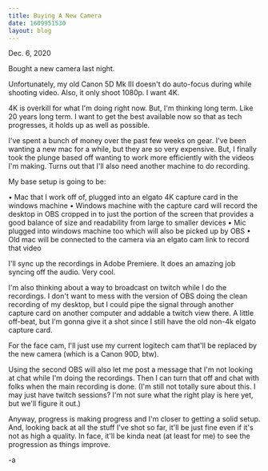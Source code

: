```yaml
---
title: Buying A New Camera
date: 1609951530
layout: blog 
---
```


Dec. 6, 2020 

Bought a new camera last night. 

Unfortunately, my old Canon 5D Mk III doesn't do auto-focus during while shooting video. Also, it only shoot 1080p. I want 4K. 

4K is overkill for what I'm doing right now. But, I'm thinking long term. Like 20 years long term. I want to get the best available now so that as tech progresses, it holds up as well as possible. 

I've spent a bunch of money over the past few weeks on gear. I've been wanting a new mac for a while, but they are so very expensive. But, I finally took the plunge based off wanting to work more efficiently with the videos I'm making. Turns out that I'll also need another machine to do recording. 

My base setup is going to be:

• Mac that I work off of, plugged into an elgato 4K capture card in the windows machine
• Windows machine with the capture card will record the desktop in OBS cropped in to just the portion of the screen that provides a good balance of size and readability from large to smaller devices
• Mic plugged into windows machine too which will also be picked up by OBS
• Old mac will be connected to the camera via an elgato cam link to record that video

I'll sync up the recordings in Adobe Premiere. It does an amazing job syncing off the audio. Very cool. 

I'm also thinking about a way to broadcast on twitch while I do the recordings. I don't want to mess with the version of OBS doing the clean recording of my desktop, but I could pipe the signal through another capture card on another computer and addable a twitch view there. A little off-beat, but I'm gonna give it a shot since I still have the old non-4k elgato capture card. 

For the face cam, I'll just use my current logitech cam  that'll be replaced by the new camera (which is a Canon 90D, btw). 

Using the second OBS will also let me post a message that I'm not looking at chat while I'm doing the recordings. Then I can turn that off and chat with folks when the main recording is done. (I'm still not totally sure about this. I may just have twitch sessions? I'm not sure what the right play is here yet, but we'll figure it out.)

Anyway, progress is making progress and I'm closer to getting a solid setup. And, looking back at all the stuff I've shot so far, it'll be just fine even if it's not as high a quality. In face, it'll be kinda neat (at least for me) to see the progression as things improve. 

-a


